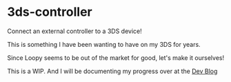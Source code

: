 # 3ds-controller

Connect an external controller to a 3DS device!

This is something I have been wanting to have on my 3DS for years.

Since Loopy seems to be out of the market for good, let's make it ourselves!

This is a WIP. And I will be documenting my progress over at the [Dev Blog](https://lipe-dev.github.io/3ds-controller/dev-blog)